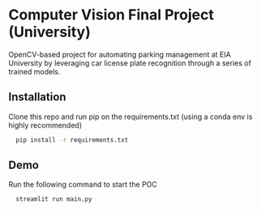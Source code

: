 # Computer Vision Final Project (University)

OpenCV-based project for automating parking management at EIA University by leveraging car license plate recognition through a series of trained models.




## Installation

Clone this repo and run pip on the requirements.txt (using a conda env is highly recommended)

```bash
  pip install -r requirements.txt
```
    
## Demo

Run the following command to start the POC

```bash
  streamlit run main.py
```
